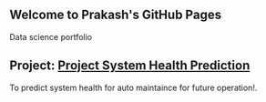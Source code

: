 ## Welcome to Prakash's GitHub Pages
Data science portfolio


## Project: [Project System Health Prediction](https://github.com/prakashvijapur/TestProject) 
To predict system health for auto maintaince for future operation!.
